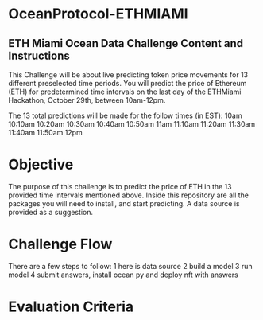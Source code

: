 # OceanProtocol-ETHMIAMI
## ETH Miami Ocean Data Challenge Content and Instructions 

This Challenge will be about live predicting token price movements for 13 different preselected time periods. You will predict the price of Ethereum (ETH) for predetermined time intervals on the last day of the ETHMiami Hackathon, October 29th, between 10am-12pm. 

The 13 total predictions will be made for the follow times (in EST):
10am
10:10am
10:20am
10:30am
10:40am
10:50am
11am
11:10am
11:20am
11:30am
11:40am
11:50am
12pm

# Objective
The purpose of this challenge is to predict the price of ETH in the 13 provided time intervals mentioned above. Inside this repository are all the packages you will need to install, and start predicting. A data source is provided as a suggestion. 




# Challenge Flow
There are a few steps to follow:
1 here is data source 
2 build a model 
3 run model 
4 submit answers, install ocean py and deploy nft with answers 


# Evaluation Criteria

